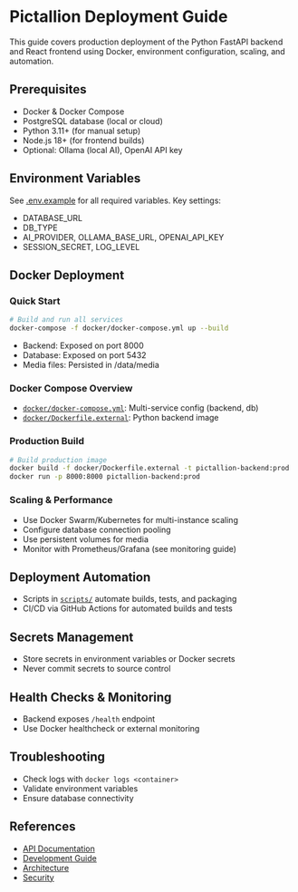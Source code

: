 # Pictallion Deployment Guide

This guide covers production deployment of the Python FastAPI backend and React frontend using Docker, environment configuration, scaling, and automation.

## Prerequisites

- Docker & Docker Compose
- PostgreSQL database (local or cloud)
- Python 3.11+ (for manual setup)
- Node.js 18+ (for frontend builds)
- Optional: Ollama (local AI), OpenAI API key

## Environment Variables

See [.env.example](.env.example:1) for all required variables. Key settings:
- DATABASE_URL
- DB_TYPE
- AI_PROVIDER, OLLAMA_BASE_URL, OPENAI_API_KEY
- SESSION_SECRET, LOG_LEVEL

## Docker Deployment

### Quick Start

```bash
# Build and run all services
docker-compose -f docker/docker-compose.yml up --build
```

- Backend: Exposed on port 8000
- Database: Exposed on port 5432
- Media files: Persisted in /data/media

### Docker Compose Overview

- [`docker/docker-compose.yml`](docker/docker-compose.yml:1): Multi-service config (backend, db)
- [`docker/Dockerfile.external`](docker/Dockerfile.external:1): Python backend image

### Production Build

```bash
# Build production image
docker build -f docker/Dockerfile.external -t pictallion-backend:prod .
docker run -p 8000:8000 pictallion-backend:prod
```

### Scaling & Performance

- Use Docker Swarm/Kubernetes for multi-instance scaling
- Configure database connection pooling
- Use persistent volumes for media
- Monitor with Prometheus/Grafana (see monitoring guide)

## Deployment Automation

- Scripts in [`scripts/`](scripts/) automate builds, tests, and packaging
- CI/CD via GitHub Actions for automated builds and tests

## Secrets Management

- Store secrets in environment variables or Docker secrets
- Never commit secrets to source control

## Health Checks & Monitoring

- Backend exposes `/health` endpoint
- Use Docker healthcheck or external monitoring

## Troubleshooting

- Check logs with `docker logs <container>`
- Validate environment variables
- Ensure database connectivity

## References

- [API Documentation](API_DOCUMENTATION.md)
- [Development Guide](DEVELOPMENT.md)
- [Architecture](ARCHITECTURE.md)
- [Security](SECURITY.md)